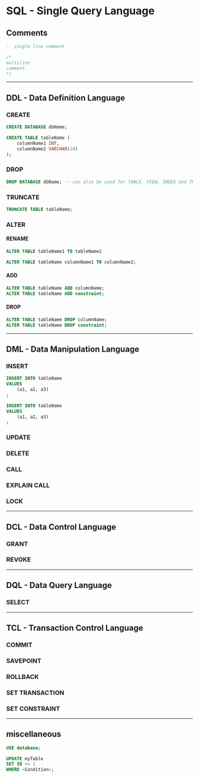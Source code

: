 <!-- 
https://www.freecodecamp.org/news/learn-sql-in-10-minutes/
https://www.sqltutorial.org/sql-cheat-sheet/
https://www.programiz.com/sql/data-types
https://www.scaler.com/topics/ddl-dml-dcl/
 -->
 
# SQL - Single Query Language

## Comments

```sql
-- single line comment
```

```sql
/*
multiline 
comment.
*/
```

---
## DDL - Data Definition Language

### CREATE
```sql
CREATE DATABASE dbName;
```

```sql
CREATE TABLE tableName (
    columnName1 INT,
    columnName2 VARCHAR(10)
);
```

### DROP
```sql
DROP DATABASE dbName; -- can also be used for TABLE, VIEW, INDEX and TRIGGER
```

### TRUNCATE
```sql
TRUNCATE TABLE tableName;
```

### ALTER

#### RENAME
```sql
ALTER TABLE tableName1 TO tableName2

ALTER TABLE tableName columnName1 TO columnName2;
```

#### ADD
```sql
ALTER TABLE tableName ADD columnName;
ALTER TABLE tableName ADD constraint;
```

#### DROP
```sql
ALTER TABLE tableName DROP columnName;
ALTER TABLE tableName DROP constraint;
```

---
## DML - Data Manipulation Language
### INSERT

```sql
INSERT INTO tableName 
VALUES
	(a1, a2, a3)
;

INSERT INTO tableName 
VALUES
	(a1, a2, a3)
;
```
### UPDATE
### DELETE
### CALL
### EXPLAIN CALL
### LOCK

---
## DCL - Data Control Language

### GRANT
### REVOKE

---
## DQL - Data Query Language

### SELECT

---
## TCL - Transaction Control Language

### COMMIT
### SAVEPOINT
### ROLLBACK
### SET TRANSACTION
### SET CONSTRAINT

---
## miscellaneous

```sql
USE database;

UPDATE myTable
SET ID += 1
WHERE <Condition>;
```
